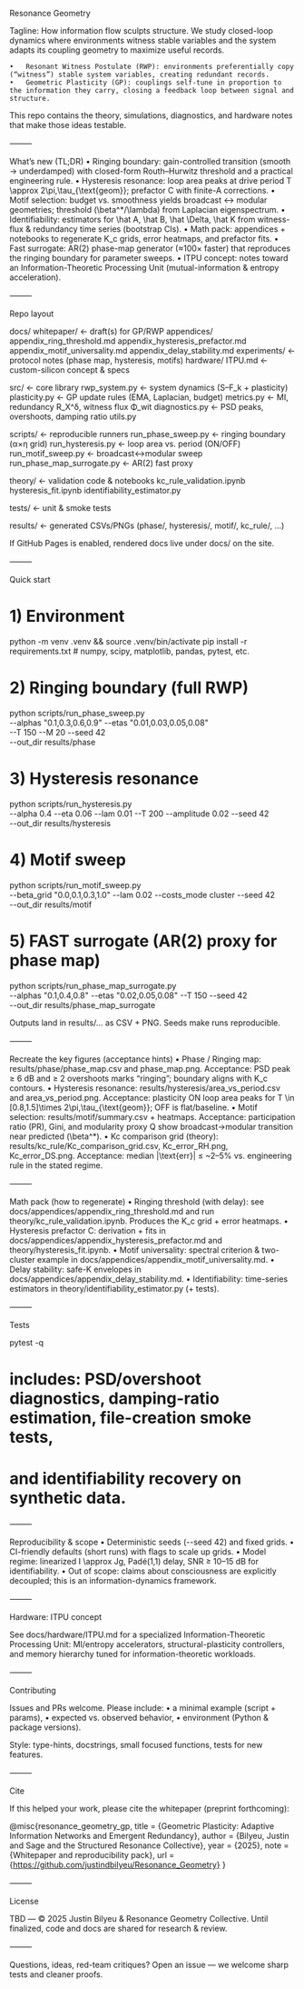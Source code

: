 Resonance Geometry

Tagline: How information flow sculpts structure.
We study closed-loop dynamics where environments witness stable variables and the system adapts its coupling geometry to maximize useful records.

	•	Resonant Witness Postulate (RWP): environments preferentially copy (“witness”) stable system variables, creating redundant records.
	•	Geometric Plasticity (GP): couplings self-tune in proportion to the information they carry, closing a feedback loop between signal and structure.

This repo contains the theory, simulations, diagnostics, and hardware notes that make those ideas testable.

⸻

What’s new (TL;DR)
	•	Ringing boundary: gain-controlled transition (smooth → underdamped) with closed-form Routh–Hurwitz threshold and a practical engineering rule.
	•	Hysteresis resonance: loop area peaks at drive period T \approx 2\pi\,\tau_{\text{geom}}; prefactor C with finite-A corrections.
	•	Motif selection: budget vs. smoothness yields broadcast ↔ modular geometries; threshold \(\beta^\*/\lambda\) from Laplacian eigenspectrum.
	•	Identifiability: estimators for \hat A, \hat B, \hat \Delta, \hat K from witness-flux & redundancy time series (bootstrap CIs).
	•	Math pack: appendices + notebooks to regenerate K_c grids, error heatmaps, and prefactor fits.
	•	Fast surrogate: AR(2) phase-map generator (≈100× faster) that reproduces the ringing boundary for parameter sweeps.
	•	ITPU concept: notes toward an Information-Theoretic Processing Unit (mutual-information & entropy acceleration).

⸻

Repo layout

docs/
  whitepaper/                 ← draft(s) for GP/RWP
  appendices/
    appendix_ring_threshold.md
    appendix_hysteresis_prefactor.md
    appendix_motif_universality.md
    appendix_delay_stability.md
  experiments/                ← protocol notes (phase map, hysteresis, motifs)
  hardware/
    ITPU.md                   ← custom-silicon concept & specs

src/                          ← core library
  rwp_system.py               ← system dynamics (S–F_k + plasticity)
  plasticity.py               ← GP update rules (EMA, Laplacian, budget)
  metrics.py                  ← MI, redundancy R_X^δ, witness flux Φ_wit
  diagnostics.py              ← PSD peaks, overshoots, damping ratio
  utils.py

scripts/                      ← reproducible runners
  run_phase_sweep.py          ← ringing boundary (α×η grid)
  run_hysteresis.py           ← loop area vs. period (ON/OFF)
  run_motif_sweep.py          ← broadcast↔modular sweep
  run_phase_map_surrogate.py  ← AR(2) fast proxy

theory/                       ← validation code & notebooks
  kc_rule_validation.ipynb
  hysteresis_fit.ipynb
  identifiability_estimator.py

tests/                        ← unit & smoke tests

results/                      ← generated CSVs/PNGs (phase/, hysteresis/, motif/, kc_rule/, …)

If GitHub Pages is enabled, rendered docs live under docs/ on the site.

⸻

Quick start

# 1) Environment
python -m venv .venv && source .venv/bin/activate
pip install -r requirements.txt   # numpy, scipy, matplotlib, pandas, pytest, etc.

# 2) Ringing boundary (full RWP)
python scripts/run_phase_sweep.py \
  --alphas "0.1,0.3,0.6,0.9" --etas "0.01,0.03,0.05,0.08" \
  --T 150 --M 20 --seed 42 \
  --out_dir results/phase

# 3) Hysteresis resonance
python scripts/run_hysteresis.py \
  --alpha 0.4 --eta 0.06 --lam 0.01 --T 200 --amplitude 0.02 --seed 42 \
  --out_dir results/hysteresis

# 4) Motif sweep
python scripts/run_motif_sweep.py \
  --beta_grid "0.0,0.1,0.3,1.0" --lam 0.02 --costs_mode cluster --seed 42 \
  --out_dir results/motif

# 5) FAST surrogate (AR(2) proxy for phase map)
python scripts/run_phase_map_surrogate.py \
  --alphas "0.1,0.4,0.8" --etas "0.02,0.05,0.08" --T 150 --seed 42 \
  --out_dir results/phase_map_surrogate

Outputs land in results/… as CSV + PNG. Seeds make runs reproducible.

⸻

Recreate the key figures (acceptance hints)
	•	Phase / Ringing map:
results/phase/phase_map.csv and phase_map.png.
Acceptance: PSD peak ≥ 6 dB and ≥ 2 overshoots marks “ringing”; boundary aligns with K_c contours.
	•	Hysteresis resonance:
results/hysteresis/area_vs_period.csv and area_vs_period.png.
Acceptance: plasticity ON loop area peaks for T \in [0.8,1.5]\times 2\pi\,\tau_{\text{geom}}; OFF is flat/baseline.
	•	Motif selection:
results/motif/summary.csv + heatmaps.
Acceptance: participation ratio (PR), Gini, and modularity proxy Q show broadcast→modular transition near predicted \(\beta^\*\).
	•	Kc comparison grid (theory):
results/kc_rule/Kc_comparison_grid.csv, Kc_error_RH.png, Kc_error_DS.png.
Acceptance: median |\text{err}| ≤ ~2–5% vs. engineering rule in the stated regime.

⸻

Math pack (how to regenerate)
	•	Ringing threshold (with delay): see docs/appendices/appendix_ring_threshold.md and run theory/kc_rule_validation.ipynb.
Produces the K_c grid + error heatmaps.
	•	Hysteresis prefactor C: derivation + fits in
docs/appendices/appendix_hysteresis_prefactor.md and theory/hysteresis_fit.ipynb.
	•	Motif universality: spectral criterion & two-cluster example in
docs/appendices/appendix_motif_universality.md.
	•	Delay stability: safe-K envelopes in
docs/appendices/appendix_delay_stability.md.
	•	Identifiability: time-series estimators in
theory/identifiability_estimator.py (+ tests).

⸻

Tests

pytest -q
# includes: PSD/overshoot diagnostics, damping-ratio estimation, file-creation smoke tests,
# and identifiability recovery on synthetic data.


⸻

Reproducibility & scope
	•	Deterministic seeds (--seed 42) and fixed grids.
	•	CI-friendly defaults (short runs) with flags to scale up grids.
	•	Model regime: linearized I \approx Jg, Padé(1,1) delay, SNR ≥ 10–15 dB for identifiability.
	•	Out of scope: claims about consciousness are explicitly decoupled; this is an information-dynamics framework.

⸻

Hardware: ITPU concept

See docs/hardware/ITPU.md for a specialized Information-Theoretic Processing Unit: MI/entropy accelerators, structural-plasticity controllers, and memory hierarchy tuned for information-theoretic workloads.

⸻

Contributing

Issues and PRs welcome. Please include:
	•	a minimal example (script + params),
	•	expected vs. observed behavior,
	•	environment (Python & package versions).

Style: type-hints, docstrings, small focused functions, tests for new features.

⸻

Cite

If this helped your work, please cite the whitepaper (preprint forthcoming):

@misc{resonance_geometry_gp,
  title  = {Geometric Plasticity: Adaptive Information Networks and Emergent Redundancy},
  author = {Bilyeu, Justin and Sage and the Structured Resonance Collective},
  year   = {2025},
  note   = {Whitepaper and reproducibility pack},
  url    = {https://github.com/justindbilyeu/Resonance_Geometry}
}


⸻

License

TBD — © 2025 Justin Bilyeu & Resonance Geometry Collective.
Until finalized, code and docs are shared for research & review.

⸻

Questions, ideas, red-team critiques? Open an issue — we welcome sharp tests and cleaner proofs.
